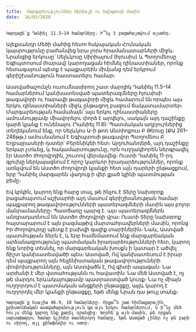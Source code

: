 ```yaml
---
title:  Մարգարեություններ Սիրիայի ու Եգիպտոսի մասին
date:  16/03/2020
---
```


`Կարդացե՛ք Դանիել 11.5–14 համարները։ Ի՞նչ է բացահայտվում այստեղ։`

Ալեքսանդր Մեծի մահից հետո հսկայական Հունական կայսրությունը բաժանվեց նրա չորս հրամանատարների միջև։ Նրանցից երկուսը՝ Սելևկոսը Սիրիայում (հյուսիս) և Պտղոմեոսը Եգիպտոսում (հարավ) կարողացան հիմնել դինաստիաներ, որոնք հետագայում պետք է պայքարեին միմյանց դեմ երկրում գերիշխանություն հաստատելու համար։

Աստվածաշունչն ուսումնասիրող շատ մարդիկ Դանիել 11.5–14 համարներում կանխատեսված պատերազմները հյուսիսի թագավորի ու հարավի թագավորի միջև համարում են որպես այս երկու դինաստիաների միջև ընթացող բազում ճակատամարտեր։ Մարգարեության համաձայն՝ այս երկու դինաստիաները ամուսնությամբ միավորելու փորձ է արվելու, սակայն այդ դաշինքը կարճ կյանք է ունենալու (Դանիել 11.6): Պատմական աղբյուրներից տեղեկանում ենք, որ Սելևկոս Ա-ի թոռ Անտիոքուս Բ Թեոսը (ՔԱ 261–246թթ.) ամուսնանում է Եգիպտոսի թագավոր Պտղոմեոս Բ Եղբայրասերի դստեր՝ Բերենիկեի հետ։ Այդուհանդերձ, այդ դաշինքը երկար չտևեց, և հակամարտությունը, որն ուղղակիորեն ներգրավել էր Աստծո ժողովրդին, շուտով վերսկսվեց։ Ուստի Դանիել 11-րդ գլուխը ներկայացնում է որոշ կարևոր իրադարձություններ, որոնք առնչվում են Աստծո ժողովրդի կյանքի հետ այն դարերի ընթացքում, երբ Դանիել մարգարեն վաղուց ի վեր լքած կլինի պատմության բեմը։

Եվ կրկին, կարող ենք հարց տալ, թե ինչու է Տերը նախօրոք բացահայտում աշխարհի այդ մասում գերիշխանության համար պայքարող թագավորությունների պատերազմների մասին այս բոլոր մանրամասները։ Պատճառը պարզ է. այս պատերազմներն անդրադառնում են Աստծո ժողովրդի վրա։ Ուստի Տերը նախօրոք հայտարարում է այն բազմաթիվ մարտահրավերների մասին, որոնց Իր ժողովուրդը պետք է բախվի գալիք տարիներին։ Նաև, Աստված պատմության Տերն է, և երբ համեմատում ենք մարգարեական արձանագրությունը պատմական իրադարձությունների հետ, կարող ենք նորից տեսնել, որ մարգարեական խոսքն ի կատար է ածվել ճիշտ կանխատեսվածի պես։ Աստված, Ով կանխատեսում է իրար դեմ պայքարող այն հելլենիստական թագավորություների փոփոխությունները, այն Աստվածն է, Ով գիտի ապագան։ Նա արժանի է մեր վստահությանն ու հավատին։ Նա մեծ Աստված է, ոչ թե մարդու երևակայությամբ պատրաստված կուռք։ Նա ոչ միայն ուղղորդում է պատմական անցքերի ընթացքը, այլև կարող է ուղղորդել մեր կյանքի ընթացքը, եթե մենք Նրան դա թույլ տանք։

`Կարդացե՛ք Եսայիա 46.9, 10 համարները։ Որքա՞ն շատ հիմնաքարային քրիստոնեական աստվածաբանություն կա այս երկու համարներում, և ի՞նչ մեծ հույս մենք կարող ենք քաղել դրանցից։ Խորհե՛ք այն մասին, թե որքան սարսափազդու համար կլիներ տասներորդ համարը, եթե Աստված լիներ ոչ թե բարի ու սիրող, այլ քինախնդիր ու ստոր։`